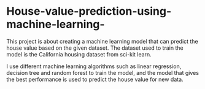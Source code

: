 # House-value-prediction-using-machine-learning-
This project is about creating a machine learning model that can predict the house value based on the given dataset. The dataset used to train the model is the California housing dataset from sci-kit learn. 

I use different machine learning algorithms such as linear regression, decision tree and random forest to train the model, and the model that gives the best performance is used to predict the house value for new data. 

